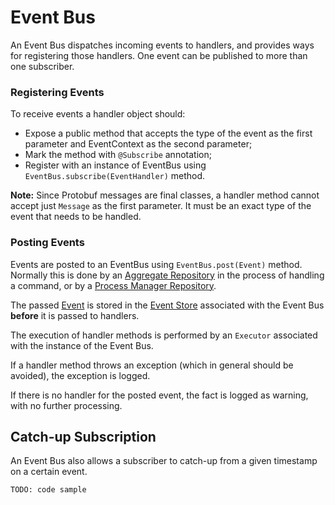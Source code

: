 # Event Bus

An Event Bus dispatches incoming events to handlers, and provides ways for registering those handlers. One event can be published to more than one subscriber.

### Registering Events
To receive events a handler object should:
 * Expose a public method that accepts the type of the event as the first parameter and EventContext as the second parameter;
 * Mark the method with `@Subscribe` annotation;
 * Register with an instance of EventBus using `EventBus.subscribe(EventHandler)` method.
 
 **Note:** Since Protobuf messages are final classes, a handler method cannot accept just `Message` as the first parameter. It must be an exact type of the event that needs to be handled.
 
### Posting Events
Events are posted to an EventBus using `EventBus.post(Event)` method. Normally this is done by an [Aggregate Repository](./repository.md) in the process of handling a command, or by a [Process Manager Repository](./repository.md).

The passed [Event](../biz-model/event.md) is stored in the [Event Store](./event-store.md) associated with the Event Bus **before**  it is passed to handlers.

The execution of handler methods is performed by an `Executor` associated with the instance of the Event Bus.

If a handler method throws an exception (which in general should be avoided), the exception is logged.

If there is no handler for the posted event, the fact is logged as warning, with no further processing.

## Catch-up Subscription

An Event Bus also allows a subscriber to catch-up from a given timestamp on a certain event.

`TODO: code sample`